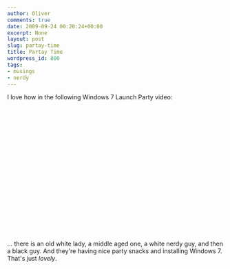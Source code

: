 ```yaml
---
author: Oliver
comments: true
date: 2009-09-24 00:20:24+00:00
excerpt: None
layout: post
slug: partay-time
title: Partay Time
wordpress_id: 800
tags:
- musings
- nerdy
---
```


I love how in the following Windows 7 Launch Party video:

<object width="480" height="295"><param name="movie" value="http://www.youtube.com/v/1cX4t5-YpHQ&hl=en&fs=1&"></param><param name="allowFullScreen" value="true"></param><param name="allowscriptaccess" value="always"></param><embed src="http://www.youtube.com/v/1cX4t5-YpHQ&hl=en&fs=1&" type="application/x-shockwave-flash" allowscriptaccess="always" allowfullscreen="true" width="480" height="295"></embed></object>

... there is an old white lady, a middle aged one, a white nerdy guy, and then a black guy.  And they're having nice party snacks and installing Windows 7.  That's just <em>lovely</em>.